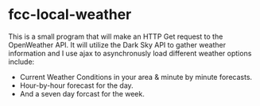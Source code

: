 # fcc-local-weather
This is a small program that will make an HTTP Get request to the OpenWeather API. 
It will utilize the Dark Sky API to gather weather information and I use ajax to asynchronusly load different weather options include: 

* Current Weather Conditions in your area & minute by minute forecasts. 
* Hour-by-hour forecast for the day. 
* And a seven day forcast for the week. 
